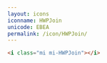 ```yaml
---
layout: icons
iconname: HWPJoin
unicode: EBEA
permalink: /icon/HWPJoin/
---
```


``` html
<i class="mi mi-HWPJoin"></i>
```
